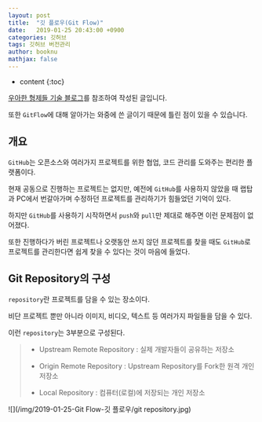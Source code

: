 ```yaml
---
layout: post
title:  "깃 플로우(Git Flow)"
date:   2019-01-25 20:43:00 +0900
categories: 깃허브
tags: 깃허브 버전관리
author: booknu
mathjax: false
---
```


* content
{:toc}

[우아한 형제들 기술 블로그](http://woowabros.github.io/experience/2017/10/30/baemin-mobile-git-branch-strategy.html)를 참조하여 작성된 글입니다.

또한 `GitFlow`에 대해 알아가는 와중에 쓴 글이기 때문에 틀린 점이 있을 수 있습니다.

## 개요
`GitHub`는 오픈소스와 여러가지 프로젝트를 위한 협업, 코드 관리를 도와주는 편리한 플랫폼이다.

현재 공동으로 진행하는 프로젝트는 없지만, 예전에 `GitHub`를 사용하지 않았을 때 랩탑과 PC에서 번갈아가며 수정하던 프로젝트를 관리하기가 힘들었던 기억이 있다.

하지만 `GitHub`를 사용하기 시작하면서 `push`와 `pull`만 제대로 해주면 이런 문제점이 없어졌다.

또한 진행하다가 버린 프로젝트나 오랫동안 쓰지 않던 프로젝트를 찾을 때도 `GitHub`로 프로젝트를 관리한다면 쉽게 찾을 수 있다는 것이 마음에 들었다.

## Git Repository의 구성
`repository`란 프로젝트를 담을 수 있는 장소이다.

비단 프로젝트 뿐만 아니라 이미지, 비디오, 텍스트 등 여러가지 파일들을 담을 수 있다.

이런 `repository`는 3부분으로 구성된다.

> - Upstream Remote Repository : 실제 개발자들이 공유하는 저장소
> 
> - Origin Remote Repository : Upstream Repository를 Fork한 원격 개인 저장소
> 
> - Local Repository : 컴퓨터(로컬)에 저장되는 개인 저장소

![](/img/2019-01-25-Git Flow-깃 플로우/git repository.jpg)